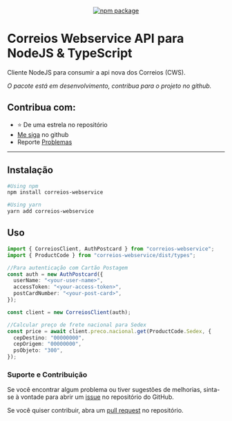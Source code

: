 <p align="center">
  <a href="https://www.npmjs.com/package/correios-webservice"><img src="https://badgen.net/npm/v/correios-webservice" alt="npm package"></a>
</p>

# Correios Webservice API para NodeJS & TypeScript

Cliente NodeJS para consumir a api nova dos Correios (CWS).

_O pacote está em desenvolvimento, contribua para o projeto no github._

## Contribua com:

- ⭐ De uma estrela no repositório
- [Me siga](https://github.com/marcosgomesneto) no github
- Reporte [Problemas](https://github.com/marcosgomesneto/nodejs-correios-webservice-api/issues)

---

## Instalação

```bash
#Using npm
npm install correios-webservice

#Using yarn
yarn add correios-webservice
```

## Uso

```typescript
import { CorreiosClient, AuthPostcard } from "correios-webservice";
import { ProductCode } from "correios-webservice/dist/types";

//Para autenticação com Cartão Postagem
const auth = new AuthPostcard({
  userName: "<your-user-name>",
  accessToken: "<your-access-token>",
  postCardNumber: "<your-post-card>",
});

const client = new CorreiosClient(auth);

//Calcular preço de frete nacional para Sedex
const price = await client.preco.nacional.get(ProductCode.Sedex, {
  cepDestino: "00000000",
  cepOrigem: "00000000",
  psObjeto: "300",
});
```

### Suporte e Contribuição

Se você encontrar algum problema ou tiver sugestões de melhorias, sinta-se à vontade para abrir um [issue](https://github.com/marcosgomesneto/nodejs-correios-webservice-api/issues) no repositório do GitHub.

Se você quiser contribuir, abra um [pull request](https://github.com/marcosgomesneto/nodejs-correios-webservice-api/pulls) no repositório.
